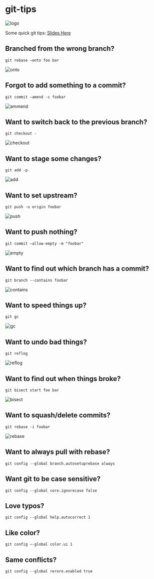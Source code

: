 git-tips
========

![logo](https://raw.githubusercontent.com/alexfish/git-tips/master/images/logo.png)

Some quick git tips: [Slides Here](http://alexfish.github.io/git-tips)


## Branched from the wrong branch?

``` 
git rebase —onto foo bar 
```

![onto](https://raw.githubusercontent.com/alexfish/git-tips/master/images/onto.gif)

## Forgot to add something to a commit?

``` 
git commit —amend -c foobar
```

![ammend](https://raw.githubusercontent.com/alexfish/git-tips/master/images/ammend.gif)

## Want to switch back to the previous branch?

``` 
git checkout -
```

![checkout](https://raw.githubusercontent.com/alexfish/git-tips/master/images/checkout.gif)

## Want to stage some changes?

``` 
git add -p
```

![add](https://raw.githubusercontent.com/alexfish/git-tips/master/images/add.gif)

## Want to set upstream?

``` 
git push -u origin foobar
```

![push](https://raw.githubusercontent.com/alexfish/git-tips/master/images/push.gif)

## Want to push nothing?

``` 
git commit —allow-empty -m "foobar"
```

![empty](https://raw.githubusercontent.com/alexfish/git-tips/master/images/empty.gif)

## Want to find out which branch has a commit?

``` 
git branch --contains foobar
```

![contains](https://raw.githubusercontent.com/alexfish/git-tips/master/images/contains.gif)

## Want to speed things up?

``` 
git gc
```

![gc](https://raw.githubusercontent.com/alexfish/git-tips/master/images/gc.gif)

## Want to undo bad things?

``` 
git reflog
```

![reflog](https://raw.githubusercontent.com/alexfish/git-tips/master/images/reflog.gif)

## Want to find out when things broke?

``` 
git bisect start foo bar
```

![bisect](https://raw.githubusercontent.com/alexfish/git-tips/master/images/bisect.gif)

## Want to squash/delete commits?

``` 
git rebase -i foobar
```

![rebase](https://raw.githubusercontent.com/alexfish/git-tips/master/images/rebase.gif)

## Want to always pull with rebase?

``` 
git config --global branch.autosetuprebase always
```

## Want git to be case sensitive?

``` 
git config --global core.ignorecase false 
```

## Love typos?

``` 
git config --global help.autocorrect 1
```

## Like color?

``` 
git config —-global color.ui 1
```

## Same conflicts?

``` 
git config --global rerere.enabled true
```




